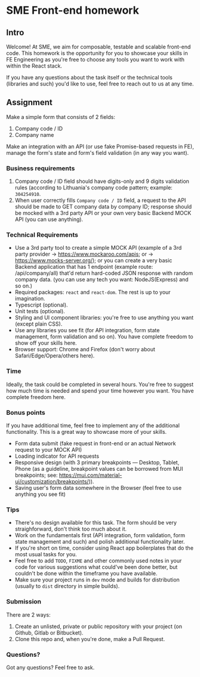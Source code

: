 # SME Front-end homework

## Intro

Welcome! At SME, we aim for composable, testable and scalable front-end code. This homework is the opportunity for you to showcase your skills in FE Engineering as you're free to choose any tools you want to work with within the React stack.

If you have any questions about the task itself or the technical tools (libraries and such) you'd like to use, feel free to reach out to us at any time.

## Assignment

Make a simple form that consists of 2 fields:
1. Company code / ID
2. Company name

Make an integration with an API (or use fake Promise-based requests in FE), manage the form's state and form's field validation (in any way you want).

### Business requirements
1. Company code / ID field should have digits-only and 9 digits validation rules (according to Lithuania's company code pattern; example: `304254910`.
2. When user correctly fills `Company code / ID` field, a request to the API should be made to GET company data by company ID; response should be mocked with a 3rd party API or your own very basic Backend MOCK API (you can use anything).

### Technical Requirements
* Use a 3rd party tool to create a simple MOCK API (example of a 3rd party provider -> https://www.mockaroo.com/apis; or -> https://www.mocks-server.org/); or you can create a very basic Backend application that has 1 endpoint (example route: /api/company/all) that'd return hard-coded JSON response with random company data. (you can use any tech you want: NodeJS(Express) and so on.)
* Required packages: `react` and `react-dom`. The rest is up to your imagination.
* Typescript (optional).
* Unit tests (optional).
* Styling and UI component libraries: you're free to use anything you want (except plain CSS).
* Use any libraries you see fit (for API integration, form state management, form validation and so on). You have complete freedom to show off your skills here.
* Browser support: Chrome and Firefox (don't worry about Safari/Edge/Opera/others here).

### Time
Ideally, the task could be completed in several hours. You're free to suggest how much time is needed and spend your time however you want. You have complete freedom here.


### Bonus points

If you have additional time, feel free to implement any of the additional functionality. This is a great way to showcase more of your skills.

* Form data submit (fake request in front-end or an actual Network request to your MOCK API)
* Loading indicator for API requests
* Responsive design (with 3 primary breakpoints — Desktop, Tablet, Phone (as a guideline, breakpoint values can be borrowed from MUI breakpoints; see: https://mui.com/material-ui/customization/breakpoints/)).
* Saving user's form data somewhere in the Browser (feel free to use anything you see fit)

### Tips
* There's no design available for this task. The form should be very straighforward, don't think too much about it.
* Work on the fundamentals first (API integration, form validation, form state management and such) and polish additional functionality later.
* If you're short on time, consider using React app boilerplates that do the most usual tasks for you.
* Feel free to add `TODO`, `FIXME` and other commonly used notes in your code for various suggestions what could've been done better, but couldn't be done within the timeframe you have available.
* Make sure your project runs in `dev` mode and builds for distribution (usually to `dist` directory in simple builds).

### Submission
There are 2 ways:

1. Create an unlisted, private or public repository with your project (on Github, Gitlab or Bitbucket).
2. Clone this repo and, when you're done, make a Pull Request.

### Questions?

Got any questions? Feel free to ask.
